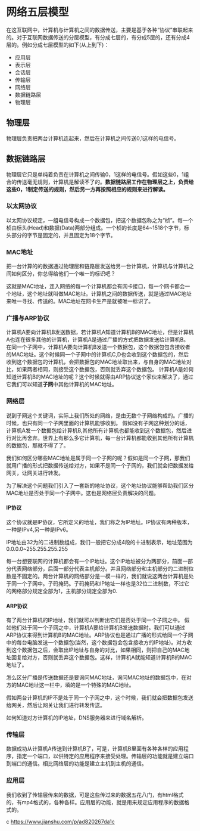 # 网络五层模型
在这互联网中，计算机与计算机之间的数据传送，主要是基于各种“协议”串联起来的。对于互联网数据传送的分层模型，有分成七层的，有分成5层的，还有分成4层的。例如分成七层模型的如下(从上到下)：
* 应用层
* 表示层
* 会话层
* 传输层
* 网络层
* 数据链路层
* 物理层

## 物理层
物理层负责把两台计算机连起来，然后在计算机之间传送0,1这样的电信号。

## 数据链路层
物理层它只是单纯着负责在计算机之间传输0，1这样的电信号。假如这些0，1组合的传送毫无规则，计算机是解读不了的。**数据链路层工作在物理层之上，负责给这些0，1制定传送的规则，然后另一方再按照相应的规则来进行解读。**

### 以太网协议
以太网协议规定，一组电信号构成一个数据包，把这个数据包称之为“桢”。每一个桢由标头(Head)和数据(Data)两部分组成。一个桢的长度是64~1518个字节，标头部分的字节是固定的，并且固定为18个字节。

### MAC地址
把一台计算的的数据通过物理层和链路层发送给另一台计算机，计算机与计算机之间如何区分，你总得给他们一个唯一的标识吧？

这就是MAC地址，连入网络的每一个计算机都会有网卡接口，每一个网卡都会一个地址，这个地址就叫做MAC地址。计算机之间的数据传送，就是通过MAC地址来唯一寻找、传送的。MAC地址在网卡生产是就被唯一标识了。

### 广播与ARP协议
计算机A要向计算机B发送数据，若计算机A知道计算机B的MAC地址，但是计算机A也连在很多其他的计算机，计算机A是通过广播的方式把数据发送给计算机B。在同一个子网中，计算机A要向计算机B发送一个数据包，这个数据包包含接收者的MAC地址。这个时候同一个子网中的计算机C,D也会收到这个数据包的，然后收到这个数据包的计算机，会把数据包的MAC地址取出来，与自身的MAC地址对比，如果两者相同，则接受这个数据包，否则就丢弃这个数据包。
计算机A是如何知道计算机B的MAC地址的呢？这个时候就得由ARP协议这个家伙来解决了，通过它我们可以知道**子网**中其他计算机的MAC地址。

### 网络层

说到子网这个关键词，实际上我们所处的网络，是由无数个子网络构成的。广播的时候，也只有同一个子网里面的计算机能够收到。 假如没有子网这种划分的话，计算机A发一个数据包给计算机B,其他所有计算机也都能收到这个数据包，然后进行对比再舍弃。世界上有那么多它计算机，每一台计算机都能收到其他所有计算机的数据包，那就不得了了。

我们如何区分哪些MAC地址是属于同一个子网的呢？假如是同一个子网，那我们就用广播的形式把数据传送给对方，如果不是同一个子网的，我们就会把数据发给网关，让网关进行转发。

为了解决这个问题我们引入了一套新的地址协议，这个地址协议能够帮助我们区分MAC地址是否处于同一个子网中。这也是网络层负责解决的问题。

#### IP协议
这个协议就是IP协议，它所定义的地址，我们称之为IP地址。IP协议有两种版本，一种是IPv4,另一种是IPv6。

IP地址由32为的二进制数组成，我们一般把它分成4段的十进制表示，地址范围为0.0.0.0~255.255.255.255

每一台想要联网的计算机都会有一个IP地址。这个IP地址被分为两部分，前面一部分代表网络部分，后面一部分代表主机部分。并且网络部分和主机部分的二进制位数是不固定的。两台计算机的网络部分是一模一样的，我们就说这两台计算机是处于同一个子网中。子码掩码。子码掩码和IP地址一样也是32位二进制数，不过它的网络部分规定全部为1，主机部分规定全部为0.


#### ARP协议
有了两台计算机的IP地址，我们就可以判断出它们是否处于同一个子网之中。 假如他们处于同一个子网之中，计算机A要给计算机B发送数据时。我们可以通过ARP协议来得到计算机B的MAC地址。ARP协议也是通过广播的形式给同一个子网中的每台电脑发送一个数据包(当然，这个数据包会包含接收方的IP地址)。对方收到这个数据包之后，会取出IP地址与自身的对比，如果相同，则把自己的MAC地址回复给对方，否则就丢弃这个数据包。这样，计算机A就能知道计算机B的MAC地址了。

怎么区分广播是传送数据还是要询问MAC地址，询问MAC地址的数据包中，在对方的MAC地址这一栏中，填的是一个特殊的MAC地址。

假如两台计算机的IP不是处于同一个子网之中，这个时候，我们就会把数据包发送给网关，然后让网关让我们进行转发传送。

如何知道对方计算机的IP地址，DNS服务器来进行域名解析。

### 传输层

数据成功从计算机A传送到计算机B了，可是，计算机B里面有各种各样的应用程序，指定一个端口，以供特定的应用程序来接受处理。传输层的功能就是建立端口到端口的通信。相比网络层的功能是建立主机到主机的通信。


### 应用层

我们收到了传输层传来的数据，可是这些传过来的数据五花八门，有html格式的，有mp4格式的，各种各样。应用层的功能，就是用来规定应用程序的数据格式的。

c
https://www.jianshu.com/p/ad820267da1c

